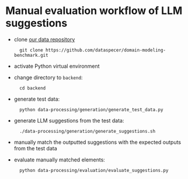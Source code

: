 # Manual evaluation workflow of LLM suggestions

- clone [our data repository](https://github.com/dataspecer/domain-modeling-benchmark)

        git clone https://github.com/dataspecer/domain-modeling-benchmark.git

- activate Python virtual environment
- change directory to `backend`:

        cd backend

- generate test data:

        python data-processing/generation/generate_test_data.py

- generate LLM suggestions from the test data:

        ./data-processing/generation/generate_suggestions.sh

- manually match the outputted suggestions with the expected outputs from the test data

- evaluate manually matched elements:

        python data-processing/evaluation/evaluate_suggestions.py